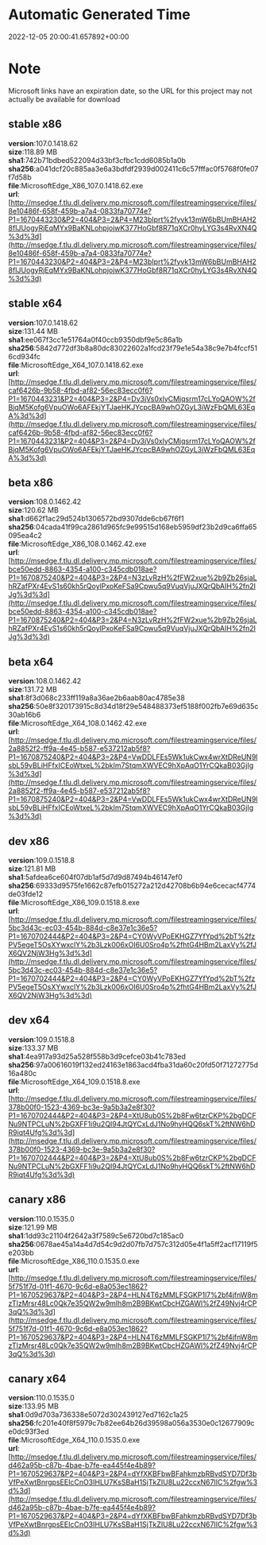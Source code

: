 # Automatic Generated Time
2022-12-05 20:00:41.657892+00:00

# Note
Microsoft links have an expiration date, so the URL for this project may not actually be available for download

## stable x86
**version**:107.0.1418.62  
**size**:118.89 MB  
**sha1**:742b71bdbed522094d33bf3cfbc1cdd6085b1a0b  
**sha256**:a041dcf20c885aa3e6a3bdfdf2939d002411c6c57fffac0f5768f0fe07f7d58b  
**file**:MicrosoftEdge_X86_107.0.1418.62.exe  
**url**:[http://msedge.f.tlu.dl.delivery.mp.microsoft.com/filestreamingservice/files/8e10486f-658f-459b-a7a4-0833fa70774e?P1=1670443230&P2=404&P3=2&P4=M23bIprt%2fyvk13mW6bBUmBHAH28fIJUogyRjEqMYx9BaKNLohpjojwK377HoGbf8R71qXCr0hyLYG3s4RvXN4Q%3d%3d](http://msedge.f.tlu.dl.delivery.mp.microsoft.com/filestreamingservice/files/8e10486f-658f-459b-a7a4-0833fa70774e?P1=1670443230&P2=404&P3=2&P4=M23bIprt%2fyvk13mW6bBUmBHAH28fIJUogyRjEqMYx9BaKNLohpjojwK377HoGbf8R71qXCr0hyLYG3s4RvXN4Q%3d%3d)  

## stable x64
**version**:107.0.1418.62  
**size**:131.44 MB  
**sha1**:ee067f3cc1e51764a0f40ccb9350dbf9e5c86a1b  
**sha256**:5842d772df3b8a80dc83022602a1fcd23f79e1e54a38c9e7b4fccf516cd934fc  
**file**:MicrosoftEdge_X64_107.0.1418.62.exe  
**url**:[http://msedge.f.tlu.dl.delivery.mp.microsoft.com/filestreamingservice/files/caf6426b-9b58-4fbd-af82-56ec83ecc0f6?P1=1670443231&P2=404&P3=2&P4=Dy3jVs0xlyCMjqsrm17cLYoQAOW%2fBjqM5Kofg6VpuOWo6AFEkjYTJaeHKJYcpcBA9whOZGyL3iWzFbQML63EqA%3d%3d](http://msedge.f.tlu.dl.delivery.mp.microsoft.com/filestreamingservice/files/caf6426b-9b58-4fbd-af82-56ec83ecc0f6?P1=1670443231&P2=404&P3=2&P4=Dy3jVs0xlyCMjqsrm17cLYoQAOW%2fBjqM5Kofg6VpuOWo6AFEkjYTJaeHKJYcpcBA9whOZGyL3iWzFbQML63EqA%3d%3d)  

## beta x86
**version**:108.0.1462.42  
**size**:120.62 MB  
**sha1**:d662f1ac29d524b1306572bd9307dde6cb67f6f1  
**sha256**:04cada41f99ca2861d965fc9e99515d168eb5959df23b2d9ca6ffa65095ea4c2  
**file**:MicrosoftEdge_X86_108.0.1462.42.exe  
**url**:[http://msedge.f.tlu.dl.delivery.mp.microsoft.com/filestreamingservice/files/bce50edd-8863-4354-a100-c345cdb018ae?P1=1670875240&P2=404&P3=2&P4=N3zLvRzH%2fFW2xue%2b9Zb26sjaLhRZafPXr4EvS1s60kh5rQoylPxoKeFSa9Cpwu5q9VuqVjuJXQrQbAIH%2fn2IJg%3d%3d](http://msedge.f.tlu.dl.delivery.mp.microsoft.com/filestreamingservice/files/bce50edd-8863-4354-a100-c345cdb018ae?P1=1670875240&P2=404&P3=2&P4=N3zLvRzH%2fFW2xue%2b9Zb26sjaLhRZafPXr4EvS1s60kh5rQoylPxoKeFSa9Cpwu5q9VuqVjuJXQrQbAIH%2fn2IJg%3d%3d)  

## beta x64
**version**:108.0.1462.42  
**size**:131.72 MB  
**sha1**:8f3d068c233ff119a8a36ae2b6aab80ac4785e38  
**sha256**:50e8f320173915c8d34d18f29e548488373ef5188f002fb7e69d635c30ab16b6  
**file**:MicrosoftEdge_X64_108.0.1462.42.exe  
**url**:[http://msedge.f.tlu.dl.delivery.mp.microsoft.com/filestreamingservice/files/2a8852f2-ff9a-4e45-b587-e537212ab5f8?P1=1670875240&P2=404&P3=2&P4=VwDDLFEs5Wk1ukCwx4wrXtDReUN9lsbL59vBLiHFfxICEoWtxeL%2bkIm7StqmXWVEC9hXpAqO1YrCQkaB03GjIg%3d%3d](http://msedge.f.tlu.dl.delivery.mp.microsoft.com/filestreamingservice/files/2a8852f2-ff9a-4e45-b587-e537212ab5f8?P1=1670875240&P2=404&P3=2&P4=VwDDLFEs5Wk1ukCwx4wrXtDReUN9lsbL59vBLiHFfxICEoWtxeL%2bkIm7StqmXWVEC9hXpAqO1YrCQkaB03GjIg%3d%3d)  

## dev x86
**version**:109.0.1518.8  
**size**:121.81 MB  
**sha1**:5afdea6ce604f07db1af5d7d9d87494b46147ef0  
**sha256**:69333d9575fe1662c87efb015272a212d42708b6b94e6cecacf4774de03fde12  
**file**:MicrosoftEdge_X86_109.0.1518.8.exe  
**url**:[http://msedge.f.tlu.dl.delivery.mp.microsoft.com/filestreamingservice/files/5bc3d43c-ec03-454b-884d-c8e37e1c36e5?P1=1670702444&P2=404&P3=2&P4=CY0WyVPoEKHGZ7YfYpd%2bT%2fzPV5egeT5OsXYwxclY%2b3Lzk006xOI6U0Sro4p%2fhtG4HBm2LaxVy%2fJX6QV2NjW3Hg%3d%3d](http://msedge.f.tlu.dl.delivery.mp.microsoft.com/filestreamingservice/files/5bc3d43c-ec03-454b-884d-c8e37e1c36e5?P1=1670702444&P2=404&P3=2&P4=CY0WyVPoEKHGZ7YfYpd%2bT%2fzPV5egeT5OsXYwxclY%2b3Lzk006xOI6U0Sro4p%2fhtG4HBm2LaxVy%2fJX6QV2NjW3Hg%3d%3d)  

## dev x64
**version**:109.0.1518.8  
**size**:133.37 MB  
**sha1**:4ea917a93d25a528f558b3d9cefce03b41c783ed  
**sha256**:97a00616019f132ed24163e1863acd4fba31da60c20fd50f71272775d16a480c  
**file**:MicrosoftEdge_X64_109.0.1518.8.exe  
**url**:[http://msedge.f.tlu.dl.delivery.mp.microsoft.com/filestreamingservice/files/378b00f0-1523-4369-bc3e-9a5b3a2e8f30?P1=1670702444&P2=404&P3=2&P4=XtU8ub0S%2b8Fw6tzrCKP%2bgDCFNu9NTPCLuN%2bGXFF1i9u2QI94JtQYCxLdJ1No9hyHQQ6skT%2ftNW6hDR9iqt4Ufg%3d%3d](http://msedge.f.tlu.dl.delivery.mp.microsoft.com/filestreamingservice/files/378b00f0-1523-4369-bc3e-9a5b3a2e8f30?P1=1670702444&P2=404&P3=2&P4=XtU8ub0S%2b8Fw6tzrCKP%2bgDCFNu9NTPCLuN%2bGXFF1i9u2QI94JtQYCxLdJ1No9hyHQQ6skT%2ftNW6hDR9iqt4Ufg%3d%3d)  

## canary x86
**version**:110.0.1535.0  
**size**:121.99 MB  
**sha1**:1dd93c21104f2642a3f7589c5e6720bd7c185ac0  
**sha256**:0678ae45a14a4d7d54c9d2d07fb7d757c312d05e4f1a5ff2acf17119f5e203bb  
**file**:MicrosoftEdge_X86_110.0.1535.0.exe  
**url**:[http://msedge.f.tlu.dl.delivery.mp.microsoft.com/filestreamingservice/files/5f751f7d-01f1-4670-9c6d-e8a053ec1862?P1=1670529637&P2=404&P3=2&P4=HLN4T6zMMLFSGKP1l7%2bf4jfnW8mzTlzMrsr48Lc0Qk7e35QW2w9mIh8m2B9BKwtCbcHZGAWl%2fZ49Nvj4rCP3qQ%3d%3d](http://msedge.f.tlu.dl.delivery.mp.microsoft.com/filestreamingservice/files/5f751f7d-01f1-4670-9c6d-e8a053ec1862?P1=1670529637&P2=404&P3=2&P4=HLN4T6zMMLFSGKP1l7%2bf4jfnW8mzTlzMrsr48Lc0Qk7e35QW2w9mIh8m2B9BKwtCbcHZGAWl%2fZ49Nvj4rCP3qQ%3d%3d)  

## canary x64
**version**:110.0.1535.0  
**size**:133.95 MB  
**sha1**:0d9d703a736338e5072d302439127ed7162c1a25  
**sha256**:fc201e40f8f5979c7b82ee64b26d39598a056a3530e0c12677909ce0dc93f3ed  
**file**:MicrosoftEdge_X64_110.0.1535.0.exe  
**url**:[http://msedge.f.tlu.dl.delivery.mp.microsoft.com/filestreamingservice/files/d462a95b-c87b-4bae-b7fe-ea445f4e4b89?P1=1670529637&P2=404&P3=2&P4=dYfXKBFbwBFahkmzbRBvdSYD7Df3bVfPeXwtBnrgpsEEIcCnO3IHLU7KsSBaH1SjTkZIU8Lu22ccxN67IIC%2fgw%3d%3d](http://msedge.f.tlu.dl.delivery.mp.microsoft.com/filestreamingservice/files/d462a95b-c87b-4bae-b7fe-ea445f4e4b89?P1=1670529637&P2=404&P3=2&P4=dYfXKBFbwBFahkmzbRBvdSYD7Df3bVfPeXwtBnrgpsEEIcCnO3IHLU7KsSBaH1SjTkZIU8Lu22ccxN67IIC%2fgw%3d%3d)  

